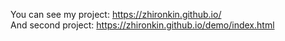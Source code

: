 You can see my project: https://zhironkin.github.io/</br>
And second project: https://zhironkin.github.io/demo/index.html
